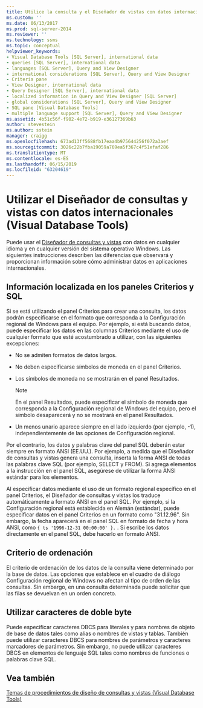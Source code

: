```yaml
---
title: Utilice la consulta y el Diseñador de vistas con datos internacionales (Visual Database Tools) | Microsoft Docs
ms.custom: ''
ms.date: 06/13/2017
ms.prod: sql-server-2014
ms.reviewer: ''
ms.technology: ssms
ms.topic: conceptual
helpviewer_keywords:
- Visual Database Tools [SQL Server], international data
- queries [SQL Server], international data
- languages [SQL Server], Query and View Designer
- international considerations [SQL Server], Query and View Designer
- Criteria pane
- View Designer, international data
- Query Designer [SQL Server], international data
- localized information in Query and View Designer [SQL Server]
- global considerations [SQL Server], Query and View Designer
- SQL pane [Visual Database Tools]
- multiple language support [SQL Server], Query and View Designer
ms.assetid: 4b51c56f-f902-4e72-b919-e36127369b63
author: stevestein
ms.author: sstein
manager: craigg
ms.openlocfilehash: 673ad13ff5688fb17eaa4b975644256f072a3aef
ms.sourcegitcommit: 3026c22b7fba19059a769ea5f367c4f51efaf286
ms.translationtype: MT
ms.contentlocale: es-ES
ms.lasthandoff: 06/15/2019
ms.locfileid: "63204619"
---
```

# <a name="use-the-query-and-view-designer-with-international-data-visual-database-tools"></a>Utilizar el Diseñador de consultas y vistas con datos internacionales (Visual Database Tools)
  Puede usar el [Diseñador de consultas y vistas](visual-database-tools.md) con datos en cualquier idioma y en cualquier versión del sistema operativo Windows. Las siguientes instrucciones describen las diferencias que observará y proporcionan información sobre cómo administrar datos en aplicaciones internacionales.  
  
## <a name="localized-information-in-the-criteria-and-sql-panes"></a>Información localizada en los paneles Criterios y SQL  
 Si se está utilizando el panel Criterios para crear una consulta, los datos podrán especificarse en el formato que corresponda a la Configuración regional de Windows para el equipo. Por ejemplo, si está buscando datos, puede especificar los datos en las columnas Criterios mediante el uso de cualquier formato que esté acostumbrado a utilizar, con las siguientes excepciones:  
  
-   No se admiten formatos de datos largos.  
  
-   No deben especificarse símbolos de moneda en el panel Criterios.  
  
-   Los símbolos de moneda no se mostrarán en el panel Resultados.  
  
    > [!NOTE]  
    >  En el panel Resultados, puede especificar el símbolo de moneda que corresponda a la Configuración regional de Windows del equipo, pero el símbolo desaparecerá y no se mostrará en el panel Resultados.  
  
-   Un menos unario aparece siempre en el lado izquierdo (por ejemplo, -1), independientemente de las opciones de Configuración regional.  
  
 Por el contrario, los datos y palabras clave del panel SQL deberán estar siempre en formato ANSI (EE.UU.). Por ejemplo, a medida que el Diseñador de consultas y vistas genera una consulta, inserta la forma ANSI de todas las palabras clave SQL (por ejemplo, SELECT y FROM). Si agrega elementos a la instrucción en el panel SQL, asegúrese de utilizar la forma ANSI estándar para los elementos.  
  
 Al especificar datos mediante el uso de un formato regional específico en el panel Criterios, el Diseñador de consultas y vistas los traduce automáticamente a formato ANSI en el panel SQL. Por ejemplo, si la Configuración regional está establecida en Alemán (estándar), puede especificar datos en el panel Criterios en un formato como "31.12.96". Sin embargo, la fecha aparecerá en el panel SQL en formato de fecha y hora ANSI, como `{ ts '1996-12-31 00:00:00' }.` . Si escribe los datos directamente en el panel SQL, debe hacerlo en formato ANSI.  
  
## <a name="sort-order"></a>Criterio de ordenación  
 El criterio de ordenación de los datos de la consulta viene determinado por la base de datos. Las opciones que establece en el cuadro de diálogo Configuración regional de Windows no afectan al tipo de orden de las consultas. Sin embargo, en una consulta determinada puede solicitar que las filas se devuelvan en un orden concreto.  
  
## <a name="using-double-byte-characters"></a>Utilizar caracteres de doble byte  
 Puede especificar caracteres DBCS para literales y para nombres de objeto de base de datos tales como alias o nombres de vistas y tablas. También puede utilizar caracteres DBCS para nombres de parámetros y caracteres marcadores de parámetros. Sin embargo, no puede utilizar caracteres DBCS en elementos de lenguaje SQL tales como nombres de funciones o palabras clave SQL.  
  
## <a name="see-also"></a>Vea también  
 [Temas de procedimientos de diseño de consultas y vistas &#40;Visual Database Tools&#41;](design-queries-and-views-how-to-topics-visual-database-tools.md)  
  
  
